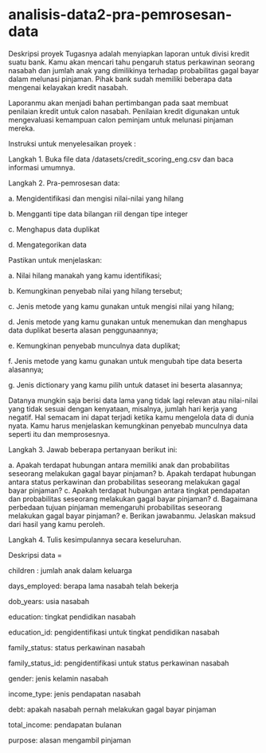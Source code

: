 # analisis-data2-pra-pemrosesan-data

Deskripsi proyek
Tugasnya adalah menyiapkan laporan untuk divisi kredit suatu bank. Kamu akan mencari tahu pengaruh status perkawinan seorang nasabah dan jumlah anak yang dimilikinya terhadap probabilitas gagal bayar dalam melunasi pinjaman. Pihak bank sudah memiliki beberapa data mengenai kelayakan kredit nasabah.

Laporanmu akan menjadi bahan pertimbangan pada saat membuat penilaian kredit untuk calon nasabah. Penilaian kredit digunakan untuk mengevaluasi kemampuan calon peminjam untuk melunasi pinjaman mereka.

Instruksi untuk menyelesaikan proyek :

Langkah 1. Buka file data /datasets/credit_scoring_eng.csv dan baca informasi umumnya.

Langkah 2. Pra-pemrosesan data:

a. Mengidentifikasi dan mengisi nilai-nilai yang hilang

b. Mengganti tipe data bilangan riil dengan tipe integer

c. Menghapus data duplikat

d. Mengategorikan data

Pastikan untuk menjelaskan:

a. Nilai hilang manakah yang kamu identifikasi;

b. Kemungkinan penyebab nilai yang hilang tersebut;

c. Jenis metode yang kamu gunakan untuk mengisi nilai yang hilang;

d. Jenis metode yang kamu gunakan untuk menemukan dan menghapus data duplikat beserta alasan penggunaannya;

e. Kemungkinan penyebab munculnya data duplikat;

f. Jenis metode yang kamu gunakan untuk mengubah tipe data beserta alasannya;

g. Jenis dictionary yang kamu pilih untuk dataset ini beserta alasannya;

  Datanya mungkin saja berisi data lama yang tidak lagi relevan atau nilai-nilai yang tidak sesuai dengan kenyataan, misalnya, jumlah hari kerja yang negatif. Hal semacam ini dapat terjadi ketika kamu mengelola data di dunia nyata. Kamu harus menjelaskan kemungkinan penyebab munculnya data seperti itu dan memprosesnya.

Langkah 3. Jawab beberapa pertanyaan berikut ini:

a. Apakah terdapat hubungan antara memiliki anak dan probabilitas seseorang melakukan gagal bayar pinjaman?
b. Apakah terdapat hubungan antara status perkawinan dan probabilitas seseorang melakukan gagal bayar pinjaman?
c. Apakah terdapat hubungan antara tingkat pendapatan dan probabilitas seseorang melakukan gagal bayar pinjaman?
d. Bagaimana perbedaan tujuan pinjaman memengaruhi probabilitas seseorang melakukan gagal bayar pinjaman?
e. Berikan jawabanmu. Jelaskan maksud dari hasil yang kamu peroleh.

Langkah 4. Tulis kesimpulannya secara keseluruhan.


Deskripsi data =

children : jumlah anak dalam keluarga

days_employed: berapa lama nasabah telah bekerja

dob_years: usia nasabah

education: tingkat pendidikan nasabah

education_id: pengidentifikasi untuk tingkat pendidikan nasabah

family_status: status perkawinan nasabah

family_status_id: pengidentifikasi untuk status perkawinan nasabah

gender: jenis kelamin nasabah

income_type: jenis pendapatan nasabah

debt: apakah nasabah pernah melakukan gagal bayar pinjaman

total_income: pendapatan bulanan

purpose: alasan mengambil pinjaman

